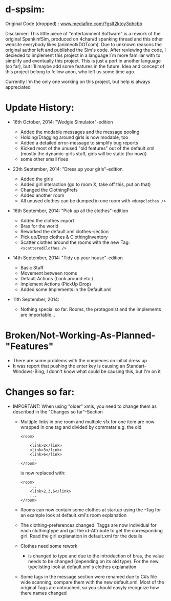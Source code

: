 d-spsim:
========

Original Code (dropped) : www.mediafire.com/?gslt2ktoy3qhcbb

Disclaimer:
This little piece of "entertainment Software" is a rework of the original SpankinfSim, produced on 4chan/d spanking thread and
this other website everybody likes (animeotkDOTcom). Due to unknown reasons the original author left and published the Sim's code. After reviewing the code, I decieded to implement this project in a language I´m more familiar with to simplify and eventually
this project.
This is just a port in another language (so far), but I´ll maybe add some features in the future.
Idea and concept of this project belong to fellow anon, who left us some time ago.

Currently I'm the only one working on this project, but help is always appreciated

Update History:
===============

- 16th October, 2014: "Wedgie Simulator"-edition
	- Added the modable messages and the message pooling
	- Holding/Dragging around girls is now modable, too
	- Added a detailed error-message to simplify bug reports
	- Kicked most of the unused "old features" out of the default.xml (mostly the dynamic-girls stuff, girls will be static 	(for now)) 
	- some other small fixes

- 23th September, 2014: "Dress up your girls"-edition
	- Added the girls
	- Added girl interaction (go to room X, take off this, put on that)
	- Changed the ClothingPrefs
	- Added another room
	- All unused clothes can be dumped in one room with 
	 ```<dumpclothes />```

- 16th September, 2014: "Pick up all the clothes"-edition
	- Added the clothes import
	- Bras for the world
	- Reworked the default.xml clothes-section
	- Pick up/Drop clothes & ClothingInventory
	- Scatter clothes around the rooms with the new Tag:
	 ```<scatteredClothes />```
	
- 14th September, 2014: "Tidy up your house"-edition
	- Basic Stuff
	- Movement between rooms
	- Default Actions (Look around etc.)
	- Implement Actions (PickUp Drop)
	- Added some Implements in the Default.xml
	
- 11th September, 2014:
  	- Nothing special so far. Rooms, the protagonist and the implements are importable...


Broken/Not-Working-As-Planned-"Features"
========================================
- There are some problems with the onepieces on initial dress up
- It was report that pushing the enter key is causing an Standart-Windows-Bing, I donn't know what could be causing this, but 	I'm on it


Changes so far:
===============

- IMPORTANT: When using "older" xmls, you need to change them as described in the "Changes so far"-Section

  - Multiple links in one room and multiple sfx for one item are now wrapped in one tag and divided by commatar
    e.g. the old
	```
	<room>
		...
		<link>2</link>
		<link>3</link>
		<link>6</link>
		...
	</room>
	```
    is now replaced with:
    ```
    <room>
    	...
    	<link>2,3,6</link>
    	...
    </room>
    ```
      
  - Rooms can now contain some clothes at startup using the <scatteredClothes>-Tag
  	for an example look at default.xml's room explanation

  - The clothing-preferences changed. Taggs are now individual for each clothingtype and got the id-Attribute to get the 		corresponding girl. Read the girl explanation in default.xml for the details
      
  - Clothes need some rework
    - <covers> is changed to type and due to the introduction of bras, the value needs to be changed (depending on its old 		type). For the new typelisting look at default.xml's clothes explanation

  - Some tags in the message section were renamed due to C#s file wide scanning, compare them with the new default.xml. Most of 	the original Tags are untouched, so you should easyly recognize how there names changed
    
